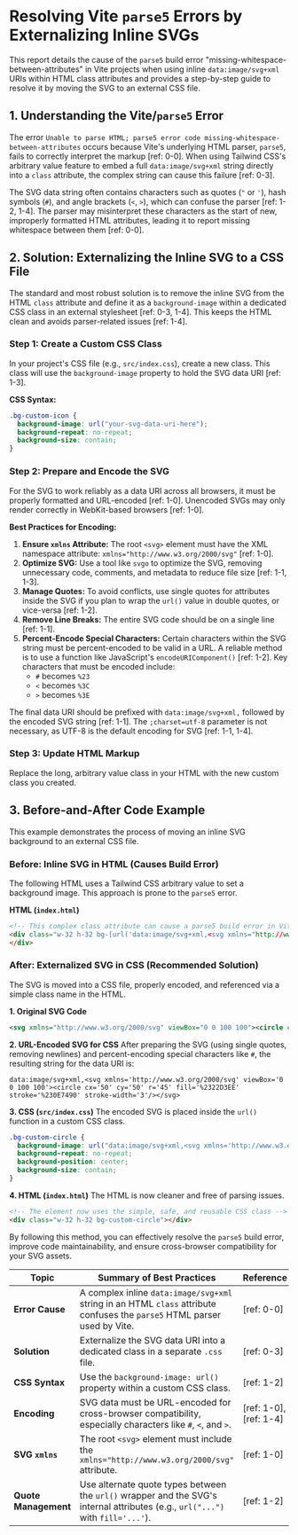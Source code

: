 # Resolving Vite `parse5` Errors by Externalizing Inline SVGs

This report details the cause of the `parse5` build error "missing-whitespace-between-attributes" in Vite projects when using inline `data:image/svg+xml` URIs within HTML class attributes and provides a step-by-step guide to resolve it by moving the SVG to an external CSS file.

## 1. Understanding the Vite/`parse5` Error

The error `Unable to parse HTML; parse5 error code missing-whitespace-between-attributes` occurs because Vite's underlying HTML parser, `parse5`, fails to correctly interpret the markup [ref: 0-0]. When using Tailwind CSS's arbitrary value feature to embed a full `data:image/svg+xml` string directly into a `class` attribute, the complex string can cause this failure [ref: 0-3].

The SVG data string often contains characters such as quotes (`"` or `'`), hash symbols (`#`), and angle brackets (`<`, `>`), which can confuse the parser [ref: 1-2, 1-4]. The parser may misinterpret these characters as the start of new, improperly formatted HTML attributes, leading it to report missing whitespace between them [ref: 0-0].

## 2. Solution: Externalizing the Inline SVG to a CSS File

The standard and most robust solution is to remove the inline SVG from the HTML `class` attribute and define it as a `background-image` within a dedicated CSS class in an external stylesheet [ref: 0-3, 1-4]. This keeps the HTML clean and avoids parser-related issues [ref: 1-4].

### Step 1: Create a Custom CSS Class

In your project's CSS file (e.g., `src/index.css`), create a new class. This class will use the `background-image` property to hold the SVG data URI [ref: 1-3].

**CSS Syntax:**
```css
.bg-custom-icon {
  background-image: url("your-svg-data-uri-here");
  background-repeat: no-repeat;
  background-size: contain;
}
```

### Step 2: Prepare and Encode the SVG

For the SVG to work reliably as a data URI across all browsers, it must be properly formatted and URL-encoded [ref: 1-0]. Unencoded SVGs may only render correctly in WebKit-based browsers [ref: 1-0].

**Best Practices for Encoding:**

1.  **Ensure `xmlns` Attribute:** The root `<svg>` element must have the XML namespace attribute: `xmlns="http://www.w3.org/2000/svg"` [ref: 1-0].
2.  **Optimize SVG:** Use a tool like `svgo` to optimize the SVG, removing unnecessary code, comments, and metadata to reduce file size [ref: 1-1, 1-3].
3.  **Manage Quotes:** To avoid conflicts, use single quotes for attributes inside the SVG if you plan to wrap the `url()` value in double quotes, or vice-versa [ref: 1-2].
4.  **Remove Line Breaks:** The entire SVG code should be on a single line [ref: 1-1].
5.  **Percent-Encode Special Characters:** Certain characters within the SVG string must be percent-encoded to be valid in a URL. A reliable method is to use a function like JavaScript's `encodeURIComponent()` [ref: 1-2]. Key characters that must be encoded include:
    *   `#` becomes `%23`
    *   `<` becomes `%3C`
    *   `>` becomes `%3E`

The final data URI should be prefixed with `data:image/svg+xml,` followed by the encoded SVG string [ref: 1-1]. The `;charset=utf-8` parameter is not necessary, as UTF-8 is the default encoding for SVG [ref: 1-1, 1-4].

### Step 3: Update HTML Markup

Replace the long, arbitrary value class in your HTML with the new custom class you created.

## 3. Before-and-After Code Example

This example demonstrates the process of moving an inline SVG background to an external CSS file.

### Before: Inline SVG in HTML (Causes Build Error)

The following HTML uses a Tailwind CSS arbitrary value to set a background image. This approach is prone to the `parse5` error.

**HTML (`index.html`)**
```html
<!-- This complex class attribute can cause a parse5 build error in Vite -->
<div class="w-32 h-32 bg-[url('data:image/svg+xml,<svg xmlns="http://www.w3.org/2000/svg" viewBox="0 0 100 100"><circle cx="50" cy="50" r="45" fill="#22D3EE" stroke="#0E7490" stroke-width="3"/></svg>')]">
</div>
```

### After: Externalized SVG in CSS (Recommended Solution)

The SVG is moved into a CSS file, properly encoded, and referenced via a simple class name in the HTML.

**1. Original SVG Code**
```xml
<svg xmlns="http://www.w3.org/2000/svg" viewBox="0 0 100 100"><circle cx="50" cy="50" r="45" fill="#22D3EE" stroke="#0E7490" stroke-width="3"/></svg>
```

**2. URL-Encoded SVG for CSS**
After preparing the SVG (using single quotes, removing newlines) and percent-encoding special characters like `#`, the resulting string for the data URI is:

`data:image/svg+xml,<svg xmlns='http://www.w3.org/2000/svg' viewBox='0 0 100 100'><circle cx='50' cy='50' r='45' fill='%2322D3EE' stroke='%230E7490' stroke-width='3'/></svg>`

**3. CSS (`src/index.css`)**
The encoded SVG is placed inside the `url()` function in a custom CSS class.

```css
.bg-custom-circle {
  background-image: url("data:image/svg+xml,<svg xmlns='http://www.w3.org/2000/svg' viewBox='0 0 100 100'><circle cx='50' cy='50' r='45' fill='%2322D3EE' stroke='%230E7490' stroke-width='3'/></svg>");
  background-repeat: no-repeat;
  background-position: center;
  background-size: contain;
}
```

**4. HTML (`index.html`)**
The HTML is now cleaner and free of parsing issues.

```html
<!-- The element now uses the simple, safe, and reusable CSS class -->
<div class="w-32 h-32 bg-custom-circle"></div>
```

By following this method, you can effectively resolve the `parse5` build error, improve code maintainability, and ensure cross-browser compatibility for your SVG assets.

| Topic | Summary of Best Practices | Reference |
|---|---|---|
| **Error Cause** | A complex inline `data:image/svg+xml` string in an HTML `class` attribute confuses the `parse5` HTML parser used by Vite. | [ref: 0-0] |
| **Solution** | Externalize the SVG data URI into a dedicated class in a separate `.css` file. | [ref: 0-3] |
| **CSS Syntax** | Use the `background-image: url()` property within a custom CSS class. | [ref: 1-2] |
| **Encoding** | SVG data must be URL-encoded for cross-browser compatibility, especially characters like `#`, `<`, and `>`. | [ref: 1-0], [ref: 1-4] |
| **SVG `xmlns`** | The root `<svg>` element must include the `xmlns="http://www.w3.org/2000/svg"` attribute. | [ref: 1-0] |
| **Quote Management** | Use alternate quote types between the `url()` wrapper and the SVG's internal attributes (e.g., `url("...")` with `fill='...'`). | [ref: 1-2] |